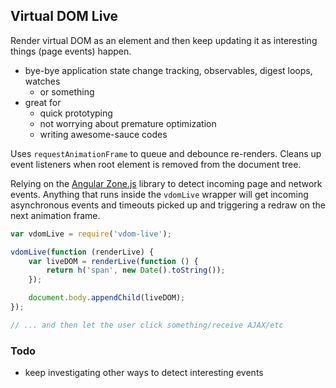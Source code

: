 Virtual DOM Live
----------------

Render virtual DOM as an element and then keep updating it as interesting things (page events) happen.

* bye-bye application state change tracking, observables, digest loops, watches
    * or something
* great for
    * quick prototyping
    * not worrying about premature optimization
    * writing awesome-sauce codes

Uses `requestAnimationFrame` to queue and debounce re-renders. Cleans up event listeners when root element is removed from the document tree.

Relying on the [Angular Zone.js](https://github.com/angular/zone.js) library to detect incoming page and network events. Anything that runs inside the `vdomLive` wrapper will get incoming asynchronous events and timeouts picked up and triggering a redraw on the next animation frame.

```js
var vdomLive = require('vdom-live');

vdomLive(function (renderLive) {
    var liveDOM = renderLive(function () {
        return h('span', new Date().toString());
    });

    document.body.appendChild(liveDOM);
});

// ... and then let the user click something/receive AJAX/etc
```

### Todo

* keep investigating other ways to detect interesting events
